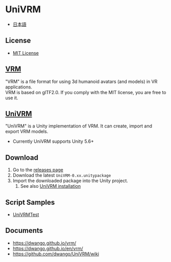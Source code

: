 # UniVRM

* [日本語](README.ja.md)

## License

* [MIT License](./LICENSE.txt)

## [VRM](https://dwango.github.io/vrm/)

"VRM" is a file format for using 3d humanoid avatars (and models) in VR applications.  
VRM is based on glTF2.0. If you comply with the MIT license, you are free to use it.  

## [UniVRM](https://github.com/dwango/UniVRM)

"UniVRM" is a Unity implementation of VRM. It can create, import and export VRM models.

* Currently UniVRM supports Unity 5.6+  

## Download

1. Go to the [releases page](https://github.com/dwango/UniVRM/releases)
1. Download the latest ``UniVRM-0.xx.unitypackage``
1. Import the downloaded package into the Unity project.
    1. See also [UniVRM installation](https://dwango.github.io/en/vrm/univrm/univrm_install/)

## Script Samples

* [UniVRMTest](https://github.com/dwango/UniVRMTest)

## Documents

* https://dwango.github.io/vrm/
* https://dwango.github.io/en/vrm/
* https://github.com/dwango/UniVRM/wiki